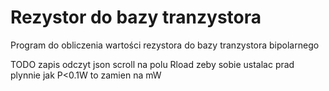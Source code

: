# Rezystor do bazy tranzystora
Program do obliczenia wartości rezystora do bazy tranzystora bipolarnego

TODO
zapis odczyt json
scroll na polu Rload zeby sobie ustalac prad plynnie
jak P<0.1W to zamien na mW
